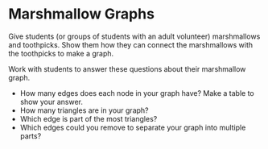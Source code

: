 # Marshmallow Graphs

Give students (or groups of students with an adult volunteer) marshmallows and toothpicks. Show them how they can connect the marshmallows with the toothpicks to make a graph.

Work with students to answer these questions about their marshmallow graph.

* How many edges does each node in your graph have? Make a table to show your answer.
* How many triangles are in your graph? 
* Which edge is part of the most triangles? 
* Which edges could you remove to separate your graph into multiple parts? 
